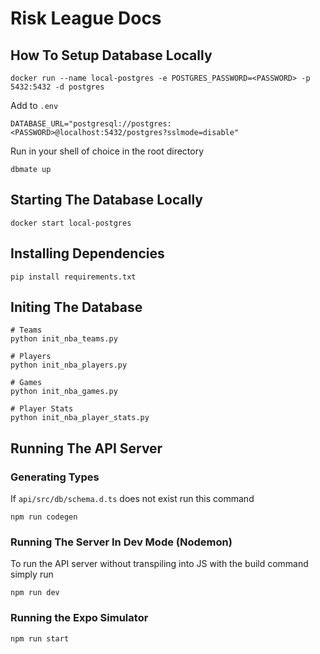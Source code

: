 # Risk League Docs

## How To Setup Database Locally
```
docker run --name local-postgres -e POSTGRES_PASSWORD=<PASSWORD> -p 5432:5432 -d postgres
```

Add to `.env`
```
DATABASE_URL="postgresql://postgres:<PASSWORD>@localhost:5432/postgres?sslmode=disable"
```

Run in your shell of choice in the root directory
```
dbmate up
```

## Starting The Database Locally
```
docker start local-postgres
```

## Installing Dependencies
```
pip install requirements.txt
```

## Initing The Database

```
# Teams
python init_nba_teams.py

# Players
python init_nba_players.py

# Games
python init_nba_games.py

# Player Stats
python init_nba_player_stats.py
```

## Running The API Server

### Generating Types
If `api/src/db/schema.d.ts` does not exist run this command
```
npm run codegen
```

### Running The Server In Dev Mode (Nodemon)
To run the API server without transpiling into JS with the build command simply run
```
npm run dev
```

### Running the Expo Simulator

```
npm run start
```